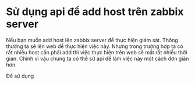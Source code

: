 # Sử dụng api để add host trên zabbix server

Nếu bạn muốn add host lên zabbix server để thực hiện giám sát. Thông thường ta sẽ lên web để thực hiện việc này. Nhưng trong trường hợp ta có rất nhiều host cần phải add thì việc thực hiện trên web sẽ mất rất nhiều thời gian. Chính vì vậu chúng ta có thể sử api để làm việc này một cách đơn giản hơn.

Để sử dụng 